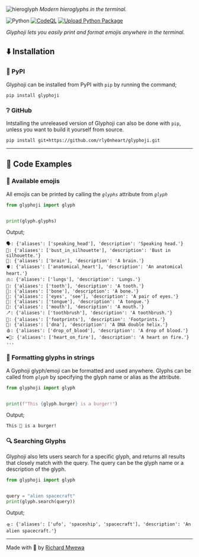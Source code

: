 ![hieroglyph](https://github.com/rly0nheart/glyphoji/assets/74001397/612da558-c52b-48c0-b820-95cce741467e)
*Modern hieroglyphs in the terminal.*

![Python](https://img.shields.io/badge/python-3670A0?style=flat&logo=python&logoColor=ffdd54)
[![CodeQL](https://github.com/rly0nheart/glyphoji/actions/workflows/codeql.yml/badge.svg)](https://github.com/rly0nheart/glyphoji/actions/workflows/codeql.yml)
[![Upload Python Package](https://github.com/rly0nheart/glyphoji/actions/workflows/python-publish.yml/badge.svg)](https://github.com/rly0nheart/glyphoji/actions/workflows/python-publish.yml)

*Glyphoji lets you easily print and format emojis anywhere in the terminal.*

## ⬇️ Installation
### 🐍 PyPI
Glyphoji can be installed from PyPI with `pip` by running the command;
```
pip install glyphoji
```
### ❔ GitHub
Intstalling the unreleased version of Glyphoji can also be done with `pip`, unless you want to build it yourself from source.
```
pip install git+https://github.com/rly0nheart/glyphoji.git
```
***
## 📖 Code Examples
### 🔣 Available emojis
All emojis can be printed by calling the *`glyphs`* attribute from *`glyph`*
```Python
from glyphoji import glyph


print(glyph.glyphs)
```

Output;
```
🗣️: {'aliases': ['speaking_head'], 'description': 'Speaking head.'}
👤: {'aliases': ['bust_in_silhouette'], 'description': 'Bust in silhouette.'}
🧠: {'aliases': ['brain'], 'description': 'A brain.'}
🫀: {'aliases': ['anatomical_heart'], 'description': 'An anatomical heart.'}
🫁: {'aliases': ['lungs'], 'description': 'Lungs.'}
🦷: {'aliases': ['tooth'], 'description': 'A tooth.'}
🦴: {'aliases': ['bone'], 'description': 'A bone.'}
👀: {'aliases': ['eyes', 'see'], 'description': 'A pair of eyes.'}
👅: {'aliases': ['tongue'], 'description': 'A tongue.'}
👄: {'aliases': ['mouth'], 'description': 'A mouth.'}
🪥: {'aliases': ['toothbrush'], 'description': 'A toothbrush.'}
👣: {'aliases': ['footprints'], 'description': 'Footprints.'}
🧬: {'aliases': ['dna'], 'description': 'A DNA double helix.'}
🩸: {'aliases': ['drop_of_blood'], 'description': 'A drop of blood.'}
❤️‍🔥: {'aliases': ['heart_on_fire'], 'description': 'A heart on fire.'}
...
```

### 📄 Formatting glyphs in strings
A Gyphoji glyph/emoji can be formatted and used anywhere. Glyphs can be called from *`glyph`* by specifying the glyph name or alias as the attribute.

```Python
from glyphoji import glyph


print(f"This {glyph.burger} is a burger!")
```
Output;
```
This 🍔 is a burger!
```
### 🔍 Searching Glyphs
Glyphoji also lets users search for a specific glyph, and returns all results that closely match with the query. The query can be the glyph name or a description of the glyph.

```Python
from glyphoji import glyph


query = "alien spacecraft"
print(glyph.search(query))
```

Output;
```
🛸: {'aliases': ['ufo', 'spaceship', 'spacecraft'], 'description': 'An alien spacecraft.'}
```
***

Made with 🖤 by [Richard Mwewa](https://about.me/rly0nheart)
